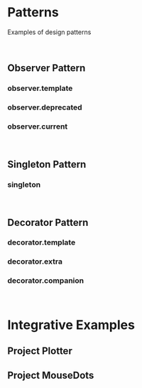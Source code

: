 # Patterns
Examples of design patterns

<br>

## Observer Pattern

### observer.template

### observer.deprecated

### observer.current


<br>

## Singleton Pattern

### singleton

<br>

## Decorator Pattern

### decorator.template

### decorator.extra

### decorator.companion

<br>

# Integrative Examples

## Project Plotter

## Project MouseDots

<br>

